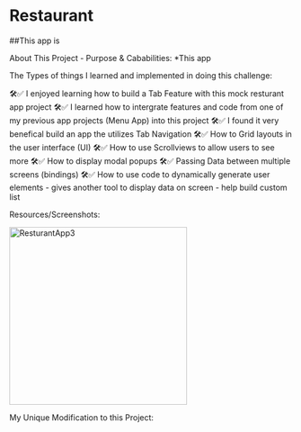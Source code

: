 # Restaurant

##This app is 

About This Project - Purpose & Cababilities: *This app 

The Types of things I learned and implemented in doing this challenge: 

🛠️✅ I enjoyed learning how to build a Tab Feature with this mock resturant app project
🛠️✅ I learned how to intergrate features and code from one of my previous app projects (Menu App) into this project
🛠️✅ I found it very benefical build an app the utilizes Tab Navigation
🛠️✅ How to Grid layouts in the user interface (UI)
🛠️✅ How to use Scrollviews to allow users to see more
🛠️✅ How to display modal popups
🛠️✅ Passing Data between multiple screens (bindings)
🛠️✅ How to use code to dynamically generate user elements
    - gives another tool to display data on screen
    - help build custom list


Resources/Screenshots:

<img width="316" alt="ResturantApp3" src="https://github.com/user-attachments/assets/3501ca16-53f9-420d-9c61-7074a830f2df">



My Unique Modification to this Project:
